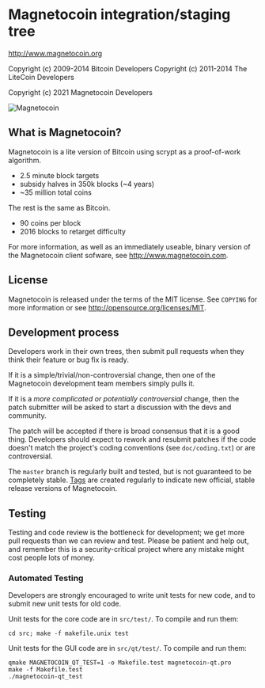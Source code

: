 Magnetocoin integration/staging tree
================================

http://www.magnetocoin.org

Copyright (c) 2009-2014 Bitcoin Developers
Copyright (c) 2011-2014 The LiteCoin Developers

Copyright (c) 2021 Magnetocoin Developers

![Magnetocoin](https://magnetocoin.com/magnetologo.png)

What is Magnetocoin?
----------------

Magnetocoin is a lite version of Bitcoin using scrypt as a proof-of-work algorithm.
 - 2.5 minute block targets
 - subsidy halves in 350k blocks (~4 years)
 - ~35 million total coins

The rest is the same as Bitcoin.
 - 90 coins per block
 - 2016 blocks to retarget difficulty

For more information, as well as an immediately useable, binary version of
the Magnetocoin client sofware, see http://www.magnetocoin.com.

License
-------

Magnetocoin is released under the terms of the MIT license. See `COPYING` for more
information or see http://opensource.org/licenses/MIT.

Development process
-------------------

Developers work in their own trees, then submit pull requests when they think
their feature or bug fix is ready.

If it is a simple/trivial/non-controversial change, then one of the Magnetocoin
development team members simply pulls it.

If it is a *more complicated or potentially controversial* change, then the patch
submitter will be asked to start a discussion with the devs and community.

The patch will be accepted if there is broad consensus that it is a good thing.
Developers should expect to rework and resubmit patches if the code doesn't
match the project's coding conventions (see `doc/coding.txt`) or are
controversial.

The `master` branch is regularly built and tested, but is not guaranteed to be
completely stable. [Tags](https://github.com/magnetocoin/magnetocoin-core/tags) are created
regularly to indicate new official, stable release versions of Magnetocoin.

Testing
-------

Testing and code review is the bottleneck for development; we get more pull
requests than we can review and test. Please be patient and help out, and
remember this is a security-critical project where any mistake might cost people
lots of money.

### Automated Testing

Developers are strongly encouraged to write unit tests for new code, and to
submit new unit tests for old code.

Unit tests for the core code are in `src/test/`. To compile and run them:

    cd src; make -f makefile.unix test

Unit tests for the GUI code are in `src/qt/test/`. To compile and run them:

    qmake MAGNETOCOIN_QT_TEST=1 -o Makefile.test magnetocoin-qt.pro
    make -f Makefile.test
    ./magnetocoin-qt_test

